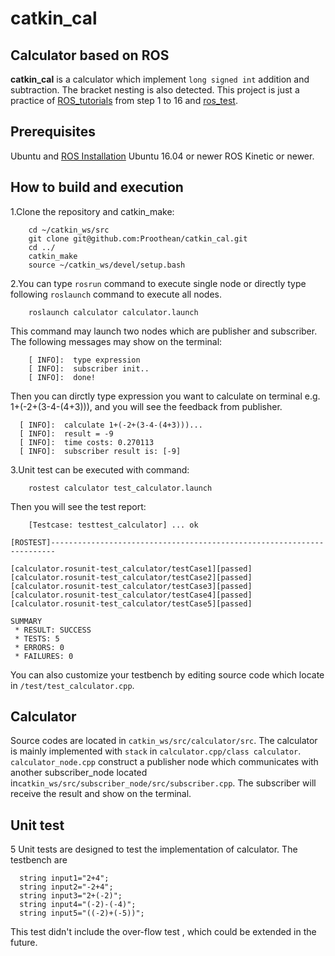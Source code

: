 # catkin_cal

## Calculator based on ROS
  **catkin_cal** is a calculator which implement `long signed int` addition and subtraction. The bracket nesting is also detected. This project is just a practice of [ROS_tutorials](http://wiki.ros.org/ROS/Tutorials) from step 1 to 16 and [ros_test](http://wiki.ros.org/rostest).
  
  
## Prerequisites
 Ubuntu and [ROS Installation](http://wiki.ros.org/melodic/Installation) Ubuntu 16.04 or newer ROS Kinetic or newer. 

## How to build and execution
1.Clone the repository and catkin_make:
```
    cd ~/catkin_ws/src
    git clone git@github.com:Proothean/catkin_cal.git
    cd ../
    catkin_make
    source ~/catkin_ws/devel/setup.bash
```
2.You can type `rosrun` command to execute single node or directly type following `roslaunch` command to execute all nodes.
```
    roslaunch calculator calculator.launch 
```
This command may launch two nodes which are publisher and subscriber. The following messages may show on the terminal:
```
    [ INFO]:  type expression
    [ INFO]:  subscriber init..
    [ INFO]:  done!  
```
Then you can dirctly type expression you want to calculate on terminal e.g. 1+(-2+(3-4-(4+3))), and you will see the feedback from publisher.
```
  [ INFO]:  calculate 1+(-2+(3-4-(4+3)))...
  [ INFO]:  result = -9
  [ INFO]:  time costs: 0.270113
  [ INFO]:  subscriber result is: [-9]
```
3.Unit test can be executed with command:
```
    rostest calculator test_calculator.launch 
```
Then you will see the test report:
```
    [Testcase: testtest_calculator] ... ok

[ROSTEST]-----------------------------------------------------------------------

[calculator.rosunit-test_calculator/testCase1][passed]
[calculator.rosunit-test_calculator/testCase2][passed]
[calculator.rosunit-test_calculator/testCase3][passed]
[calculator.rosunit-test_calculator/testCase4][passed]
[calculator.rosunit-test_calculator/testCase5][passed]

SUMMARY
 * RESULT: SUCCESS
 * TESTS: 5
 * ERRORS: 0
 * FAILURES: 0
```
You can also customize your testbench by editing source code which locate in `/test/test_calculator.cpp`.
## Calculator
  Source codes are located in `catkin_ws/src/calculator/src`. The calculator is mainly implemented with `stack` in `calculator.cpp/class calculator`. `calculator_node.cpp` construct a publisher node which communicates with another subscriber_node located in`catkin_ws/src/subscriber_node/src/subscriber.cpp`. The subscriber will receive the result and show on the terminal.

## Unit test
  5 Unit tests are designed to test the implementation of calculator. The testbench are 
  ```
    string input1="2+4";
    string input2="-2+4";
    string input3="2+(-2)";
    string input4="(-2)-(-4)";
    string input5="((-2)+(-5))";
  ```
This test didn't include the over-flow test , which could be extended in the future.
